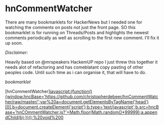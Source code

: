 hnCommentWatcher
===============

There are many bookmarklets for HackerNews but I needed one for watching the comments on posts not just the front page. SO this bookmarklet is for running on Threads/Posts and highlights the newest comments periodically as well as scrolling to the first new comment. I'll fix it up soon.

*Disclaimer:*

Heavily based on @mrspeakers HackemUP repo
I just threw this together it needs alot of refactoring and has comeblatant copy pasting of other peoples code. Until such time as i can organise it, that will have to do.


*bookmarklet*


[hnCommentWatcher]<javascript:(function(){window.hncBase='https://github.com/christopherdebeer/hnCommentWatcher/raw/master/';var%20a=document.getElementsByTagName('head')[0],b=document.createElement('script');b.type='text/javascript';b.src=hncBase+'hnCOmmentWatcher.js?'+Math.floor(Math.random()*99999);a.appendChild(b);})();%20void%200>
